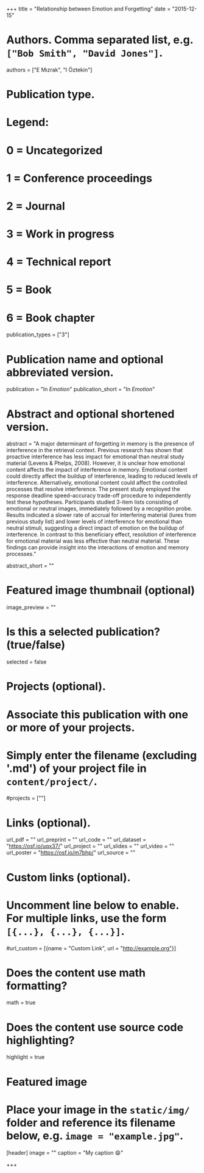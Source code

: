 +++
title = "Relationship between Emotion and Forgetting"
date = "2015-12-15"

# Authors. Comma separated list, e.g. `["Bob Smith", "David Jones"]`.
authors = ["E Mızrak", "I Öztekin"]

# Publication type.
# Legend:
# 0 = Uncategorized
# 1 = Conference proceedings
# 2 = Journal
# 3 = Work in progress
# 4 = Technical report
# 5 = Book
# 6 = Book chapter
publication_types = ["3"]

# Publication name and optional abbreviated version.
publication = "In *Emotion*"
publication_short = "In *Emotion*"

# Abstract and optional shortened version.
abstract = "A major determinant of forgetting in memory is the presence of interference in the retrieval context. Previous research has shown that proactive interference has less impact for emotional than neutral study material (Levens & Phelps, 2008). However, it is unclear how emotional content affects the impact of interference in memory. Emotional content could directly affect the buildup of interference, leading to reduced levels of interference. Alternatively, emotional content could affect the controlled processes that resolve interference. The present study employed the response deadline speed–accuracy trade-off procedure to independently test these hypotheses. Participants studied 3-item lists consisting of emotional or neutral images, immediately followed by a recognition probe. Results indicated a slower rate of accrual for interfering material (lures from previous study list) and lower levels of interference for emotional than neutral stimuli, suggesting a direct impact of emotion on the buildup of interference. In contrast to this beneficiary effect, resolution of interference for emotional material was less effective than neutral material. These findings can provide insight into the interactions of emotion and memory processes."

abstract_short = ""

# Featured image thumbnail (optional)
image_preview = ""

# Is this a selected publication? (true/false)
selected = false

# Projects (optional).
#   Associate this publication with one or more of your projects.
#   Simply enter the filename (excluding '.md') of your project file in `content/project/`.
#projects = [""]

# Links (optional).
url_pdf = ""
url_preprint = ""
url_code = ""
url_dataset = "https://osf.io/uqx37/"
url_project = ""
url_slides = ""
url_video = ""
url_poster = "https://osf.io/m7bhp/"
url_source = ""

# Custom links (optional).
#   Uncomment line below to enable. For multiple links, use the form `[{...}, {...}, {...}]`.
#url_custom = [{name = "Custom Link", url = "http://example.org"}]

# Does the content use math formatting?
math = true

# Does the content use source code highlighting?
highlight = true

# Featured image
# Place your image in the `static/img/` folder and reference its filename below, e.g. `image = "example.jpg"`.
[header]
image = ""
caption = "My caption :smile:"

+++

